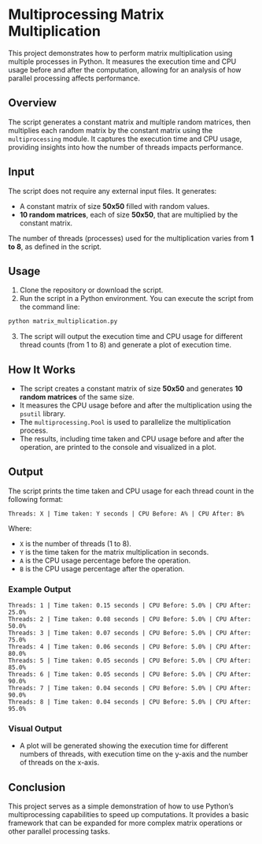 # Multiprocessing Matrix Multiplication

This project demonstrates how to perform matrix multiplication using multiple processes in Python. It measures the execution time and CPU usage before and after the computation, allowing for an analysis of how parallel processing affects performance.

## Overview

The script generates a constant matrix and multiple random matrices, then multiplies each random matrix by the constant matrix using the `multiprocessing` module. It captures the execution time and CPU usage, providing insights into how the number of threads impacts performance.

## Input

The script does not require any external input files. It generates:

- A constant matrix of size **50x50** filled with random values.
- **10 random matrices**, each of size **50x50**, that are multiplied by the constant matrix.

The number of threads (processes) used for the multiplication varies from **1 to 8**, as defined in the script.

## Usage

1. Clone the repository or download the script.
2. Run the script in a Python environment. You can execute the script from the command line:

```bash
python matrix_multiplication.py
```

3. The script will output the execution time and CPU usage for different thread counts (from 1 to 8) and generate a plot of execution time.

## How It Works

- The script creates a constant matrix of size **50x50** and generates **10 random matrices** of the same size.
- It measures the CPU usage before and after the multiplication using the `psutil` library.
- The `multiprocessing.Pool` is used to parallelize the multiplication process.
- The results, including time taken and CPU usage before and after the operation, are printed to the console and visualized in a plot.

## Output

The script prints the time taken and CPU usage for each thread count in the following format:

```
Threads: X | Time taken: Y seconds | CPU Before: A% | CPU After: B%
```

Where:
- `X` is the number of threads (1 to 8).
- `Y` is the time taken for the matrix multiplication in seconds.
- `A` is the CPU usage percentage before the operation.
- `B` is the CPU usage percentage after the operation.

### Example Output

```
Threads: 1 | Time taken: 0.15 seconds | CPU Before: 5.0% | CPU After: 25.0%
Threads: 2 | Time taken: 0.08 seconds | CPU Before: 5.0% | CPU After: 50.0%
Threads: 3 | Time taken: 0.07 seconds | CPU Before: 5.0% | CPU After: 75.0%
Threads: 4 | Time taken: 0.06 seconds | CPU Before: 5.0% | CPU After: 80.0%
Threads: 5 | Time taken: 0.05 seconds | CPU Before: 5.0% | CPU After: 85.0%
Threads: 6 | Time taken: 0.05 seconds | CPU Before: 5.0% | CPU After: 90.0%
Threads: 7 | Time taken: 0.04 seconds | CPU Before: 5.0% | CPU After: 90.0%
Threads: 8 | Time taken: 0.04 seconds | CPU Before: 5.0% | CPU After: 95.0%
```

### Visual Output

- A plot will be generated showing the execution time for different numbers of threads, with execution time on the y-axis and the number of threads on the x-axis.

## Conclusion

This project serves as a simple demonstration of how to use Python’s multiprocessing capabilities to speed up computations. It provides a basic framework that can be expanded for more complex matrix operations or other parallel processing tasks.
